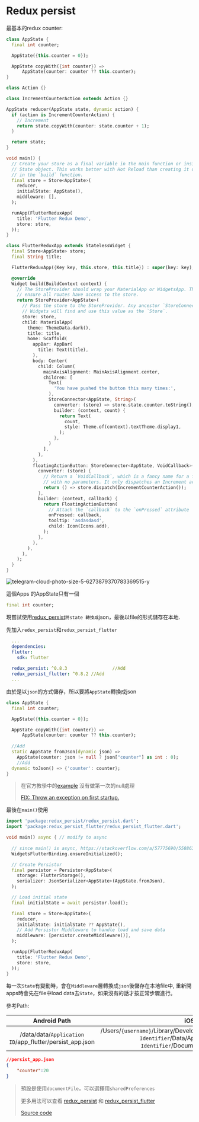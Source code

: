 # Redux persist

最基本的redux counter: 

```dart
class AppState {
  final int counter;

  AppState({this.counter = 0});

  AppState copyWith({int counter}) =>
      AppState(counter: counter ?? this.counter);
}

class Action {}

class IncrementCounterAction extends Action {}

AppState reducer(AppState state, dynamic action) {
  if (action is IncrementCounterAction) {
    // Increment
    return state.copyWith(counter: state.counter + 1);
  }

  return state;
}

void main() {
  // Create your store as a final variable in the main function or inside a
  // State object. This works better with Hot Reload than creating it directly
  // in the `build` function.
  final store = Store<AppState>(
    reducer,
    initialState: AppState(),
    middleware: [],
  );

  runApp(FlutterReduxApp(
    title: 'Flutter Redux Demo',
    store: store,
  ));
}

class FlutterReduxApp extends StatelessWidget {
  final Store<AppState> store;
  final String title;

  FlutterReduxApp({Key key, this.store, this.title}) : super(key: key);

  @override
  Widget build(BuildContext context) {
    // The StoreProvider should wrap your MaterialApp or WidgetsApp. This will
    // ensure all routes have access to the store.
    return StoreProvider<AppState>(
      // Pass the store to the StoreProvider. Any ancestor `StoreConnector`
      // Widgets will find and use this value as the `Store`.
      store: store,
      child: MaterialApp(
        theme: ThemeData.dark(),
        title: title,
        home: Scaffold(
          appBar: AppBar(
            title: Text(title),
          ),
          body: Center(
            child: Column(
              mainAxisAlignment: MainAxisAlignment.center,
              children: [
                Text(
                  'You have pushed the button this many times:',
                ),
                StoreConnector<AppState, String>(
                  converter: (store) => store.state.counter.toString(),
                  builder: (context, count) {
                    return Text(
                      count,
                      style: Theme.of(context).textTheme.display1,
                    );
                  },
                )
              ],
            ),
          ),
          floatingActionButton: StoreConnector<AppState, VoidCallback>(
            converter: (store) {
              // Return a `VoidCallback`, which is a fancy name for a function
              // with no parameters. It only dispatches an Increment action.
              return () => store.dispatch(IncrementCounterAction());
            },
            builder: (context, callback) {
              return FloatingActionButton(
                // Attach the `callback` to the `onPressed` attribute
                onPressed: callback,
                tooltip: 'asdasdasd',
                child: Icon(Icons.add),
              );
            },
          ),
        ),
      ),
    );
  }
}
```

![telegram-cloud-photo-size-5-6273879370783369515-y](./media/telegram-cloud-photo-size-5-6273879370783369515-y.jpg)



這個Apps 的AppState只有一個

```dart
final int counter;
```

現嘗試使用[redux_persist](https://github.com/Cretezy/redux_persist)`將state 轉換成`json，最後以file的形式儲存在本地.

先加入`redux_persist`和`redux_persist_flutter`

```yaml
  ...
  dependencies:
  flutter:
    sdk: flutter
  
  redux_persist: ^0.8.3					//Add
  redux_persist_flutter: ^0.8.2 //Add
  ...
```



由於是以`json`的方式儲存，所以要將`AppState`轉換成json

```dart
class AppState {
  final int counter;

  AppState({this.counter = 0});

  AppState copyWith({int counter}) =>
      AppState(counter: counter ?? this.counter);
      
  //Add
  static AppState fromJson(dynamic json) =>
    AppState(counter: json != null ? json["counter"] as int : 0);
	//Add
  dynamic toJson() => {'counter': counter};
}
```

>  在官方教學中的[example](https://github.com/Cretezy/redux_persist/blob/master/packages/redux_persist_flutter/example/redux_persist_flutter_example.dart) 沒有做第一次的null處理
>
> [FIX: Throw an exception on first startup.](https://github.com/Cretezy/redux_persist/pull/38)



最後在`main()`使用

```dart
import 'package:redux_persist/redux_persist.dart';
import 'package:redux_persist_flutter/redux_persist_flutter.dart';

void main() async { // modify to async
  
  // since main() is async, https://stackoverflow.com/a/57775690/5588637
  WidgetsFlutterBinding.ensureInitialized();

  // Create Persistor
  final persistor = Persistor<AppState>(
    storage: FlutterStorage(),
    serializer: JsonSerializer<AppState>(AppState.fromJson),
  );

  // Load initial state
  final initialState = await persistor.load();

  final store = Store<AppState>(
    reducer,
    initialState: initialState ?? AppState(),
    // Add Persistor Middleware to handle load and save data
    middleware: [persistor.createMiddleware()],
  );

  runApp(FlutterReduxApp(
    title: 'Flutter Redux Demo',
    store: store,
  ));
}
```



每一次`State`有變動時，會在`Middleware`層轉換成`json`後儲存在本地file中, 重新開apps時會先在file中load data去`State`，如果沒有的話才按正常步驟進行。



參考Path:

|                       Android Path                       |                           iOS Path                           |
| :------------------------------------------------------: | :----------------------------------------------------------: |
| /data/data/`Application ID`/app_flutter/persist_app.json | /Users/`{username}`/Library/Developer/CoreSimulator/Devices/`Devices Identifier`/Data/Application/`Application Identifier`/Documents/persist_app.json |

```json
//persist_app.json
{
	"counter":20
}
```



> 預設是使用`documentFile`，可以選擇用`sharedPreferences`
>
> 更多用法可以查看 [redux_persist](https://pub.dev/packages/redux_persist) 和 [redux_persist_flutter](https://pub.dartlang.org/packages/redux_persist_flutter)
>
> [Source code](https://github.com/WingCH/try_redux_persist)

